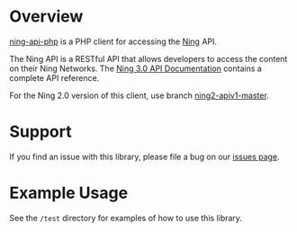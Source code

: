 Overview
========

[ning-api-php][1] is a PHP client for accessing the [Ning][2] API.

The Ning API is a RESTful API that allows developers to access the content on
their Ning Networks. The [Ning 3.0 API Documentation][3] contains a complete API
reference.

For the Ning 2.0 version of this client, use branch [ning2-apiv1-master][4].


Support
=======

If you find an issue with this library, please file a bug on our
[issues page][5].


Example Usage
=============

See the `/test` directory for examples of how to use this library.


[1]: https://github.com/ning/ning-api-php
[2]: http://www.ning.com/
[3]: http://www.ning.com/ning3help/ning-v2-api-documentation/
[4]: https://github.com/ning/ning-api-php/tree/ning2-apiv1-master
[5]: https://github.com/ning/ning-api-php/issues